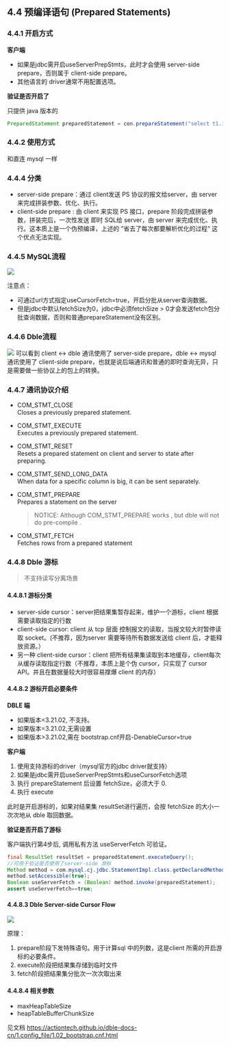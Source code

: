 ## 4.4 预编译语句 (Prepared Statements)


### 4.4.1 开启方式
**客户端**
- 如果是jdbc需开启useServerPrepStmts，此时才会使用 server-side prepare，否则属于 client-side prepare。
- 其他语言的 driver通常不用配置选项。

**验证是否开启了**

只提供 java 版本的
``` java
PreparedStatement preparedStatement = con.prepareStatement("select t1.id from no_sharding_t1 t1 where t1.id=?"); //可用于验证是否使用了dble 侧 prepare assert preparedStatement instanceof ServerPreparedStatement;
```

### 4.4.2 使用方式
和直连 mysql 一样


### 4.4.4 分类
- server-side prepare：通过 client发送 PS 协议的报文给server，由 server来完成拼装参数、优化、执行。 
- client-side prepare : 由 client 来实现 PS 接口，prepare 阶段完成拼装参数，拼装完后，一次性发送 即时 SQL给 server，由 server 来完成优化、执行。这本质上是一个伪预编译，上述的 ”省去了每次都要解析优化的过程“ 这个优点无法实现。



### 4.4.5 MySQL流程

![](pic/4.4.1.png)

注意点：

- 可通过url方式指定useCursorFetch=true，开启分批从server查询数据。
- 但是jdbc中默认fetchSize为0，jdbc中必须fetchSize > 0才会发送fetch包分批查询数据，否则和普通prepareStatement没有区别。

### 4.4.6 Dble流程

![](pic/4.4.2.png)
可以看到  client <-> dble 通讯使用了 server-side prepare，dble  <-> mysql 通讯使用了 client-side prepare，也就是说后端通讯和普通的即时查询无异，只是需要做一些协议上的包上的转换。


### 4.4.7 通讯协议介绍

* COM\_STMT_CLOSE  
  Closes a previously prepared statement.
* COM\_STMT_EXECUTE  
  Executes a previously prepared statement.

* COM\_STMT_RESET   
  Resets a prepared statement on client and server to state after preparing.
* COM\_STMT\_SEND\_LONG_DATA  
  When data for a specific column is big, it can be sent separately.

* COM\_STMT\_PREPARE  
  Prepares a statement on the server
  > NOTICE:  Although COM_STMT_PREPARE  works , but dble will not do pre-compile .

* COM\_STMT_FETCH  
  Fetches rows from a prepared statement



### 4.4.8 Dble 游标

> 不支持读写分离场景

#### 4.4.8.1 游标分类
- server-side  cursor：server把结果集暂存起来，维护一个游标，client 根据需要读取指定的行数
- client-side cursor: client 从 tcp 层面 控制报文的读取，当报文较大时暂停读取 socket。(不推荐，因为server 需要等待所有数据发送给 client 后，才能释放资源。）
- 另一种 client-side cursor：client 把所有结果集读取到本地缓存，client每次从缓存读取指定行数（不推荐，本质上是个伪 cursor，只实现了 cursor API。并且在数据量较大时很容易撑爆 client 的内存）
#### 4.4.8.2 游标开启必要条件
**DBLE 端**

- 如果版本<3.21.02, 不支持。
- 如果版本=3.21.02,无需设置
- 如果版本>3.21.02,需在 bootstrap.cnf开启-DenableCursor=true

**客户端**

1. 使用支持游标的driver（mysql官方的jdbc driver就支持）
2. 如果是jdbc需开启useServerPrepStmts和useCursorFetch选项
3. 执行 prepareStatement 后设置 fetchSize，必须大于 0.
4. 执行 execute

此时是开启游标的，如果对结果集 resultSet进行遍历，会按 fetchSize 的大小一次次地从 dble 取回数据。

**验证是否开启了游标**

客户端执行第4步后, 调用私有方法 useServerFetch 可验证。

``` java
final ResultSet resultSet = preparedStatement.executeQuery();
//可用于验证是否使用了server-side 游标
Method method = com.mysql.cj.jdbc.StatementImpl.class.getDeclaredMethod("useServerFetch");
method.setAccessible(true);
Boolean useServerFetch = (Boolean) method.invoke(preparedStatement);
assert useServerFetch==true;
```




#### 4.4.8.3 Dble Server-side Cursor Flow

![](pic/4.4.4.png)

原理：

1. prepare阶段下发特殊语句。用于计算sql 中的列数，这是client 所需的开启游标的必要条件。
2. execute阶段把结果集存储到临时文件
3. fetch阶段把结果集分批次一次次取出来

#### 4.4.8.4 相关参数
- maxHeapTableSize
- heapTableBufferChunkSize

见文档 https://actiontech.github.io/dble-docs-cn/1.config_file/1.02_bootstrap.cnf.html

